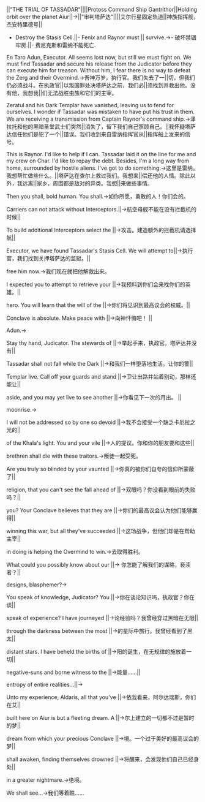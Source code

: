 ||"THE TRIAL OF TASSADAR"||||Protoss Command Ship Gantrithor||Holding orbit over the planet Aiur||->||"审判塔萨达"||||艾尔行星固定轨道||神族指挥舰，杰安特里德号||

- Destroy the Stasis Cell.||- Fenix and Raynor must ||  survive.->- 破坏禁锢牢房.||- 费尼克斯和雷纳不能死亡.

En Taro Adun, Executor. All seems lost now, but still we must fight on. We must find Tassadar and secure his release from the Judicator before they can execute him for treason. Without him, I fear there is no way to defeat the Zerg and their Overmind.->吾神万岁，执行官。我们失去了一||切，但我们仍必须战斗。在执政官||以叛国罪处决塔萨达之前，我们必||须找到并救出他。没有他，我想我||们无法战胜虫族和它们的主宰。

Zeratul and his Dark Templar have vanished, leaving us to fend for ourselves. I wonder if Tassadar was mistaken to have put his trust in them. We are receiving a transmission from Captain Raynor's command ship.->泽拉托和他的黑暗圣堂武士们突然||消失了，留下我们自己照顾自己。||我怀疑塔萨达信任他们是犯了一个||错误。我们收到来自雷纳指挥官从||指挥船上发来的信号。

This is Raynor. I'd like to help if I can. Tassadar laid it on the line for me and my crew on Char. I'd like to repay the debt. Besides, I'm a long way from home, surrounded by hostile aliens. I've got to do something.->这里是雷纳。我想帮忙做些什么。||塔萨达在查尔上救过我们。我想来||偿还他的人情。除此以外，我远离||家乡，周围都是敌对的异类。我想||来做些事情。

Then you shall, bold human. You shall.->如你所愿，勇敢的人！你们会的。

Carriers can not attack without Interceptors.||->航空母舰不能在没有拦截机的时候||

To build additional Interceptors select the ||->攻击。建造额外的拦截机请选择航||

Executor, we have found Tassadar's Stasis Cell. We will attempt to||->执行官，我们找到关押塔萨达的监狱。||

free him now.->我们现在就把他解救出来。

I expected you to attempt to retrieve your ||->我预料到你们会来找你们的英雄。||

hero. You will learn that the will of the ||->你们将见识到最高议会的权威。||

Conclave is absolute. Make peace with ||->向神忏悔吧！ ||

Adun.->

Stay thy hand, Judicator. The stewards of ||->举起手来，执政官。塔萨达并没有||

Tassadar shall not fall while the Dark ||->和我们一样堕落地生活。让你的警||

Templar live. Call off your guards and stand ||->卫让出路并站着别动，那样还能让||

aside, and you may yet live to see another ||->你看见下一次的月出。 ||

moonrise.->

I will not be addressed so by one so devoid ||->我不会接受一个缺乏卡厄拉之光的||

of the Khala's light. You and your vile ||->人的提议。你和你的朋友要和这些||

brethren shall die with these traitors.->叛徒一起受死。

Are you truly so blinded by your vaunted ||->你真的被你们自夸的信仰所蒙蔽了||

religion, that you can't see the fall ahead of ||->双眼吗？你没看到眼前的失败吗？||

you? Your Conclave believes that they are ||->你们的最高议会认为他们能够赢得||

winning this war, but all they've succeeded ||->这场战争，但他们却是在帮助主宰||

in doing is helping the Overmind to win.->去取得胜利。

What could you possibly know about our ||->              你怎能了解我们的谋略，亵渎者？||

designs, blasphemer?->

You speak of knowledge, Judicator? You ||->你在谈论知识吗，执政官？你在谈||

speak of experience? I have journeyed ||->论经验吗？我曾经穿过黑暗在无限||

through the darkness between the most ||->的星际中旅行。我曾经看到了黑太||

distant stars. I have beheld the births of ||->阳的诞生，在无规律的施放着一切||

negative-suns and borne witness to the ||->能量……||

entropy of entire realities...||->

Unto my experience, Aldaris, all that you've ||->依我看来，阿尔达瑞斯，你们在艾||

built here on Aiur is but a fleeting dream. A ||->尔上建立的一切都不过是暂时的梦||

dream from which your precious Conclave ||->境。一个过于美好的最高议会的梦||

shall awaken, finding themselves drowned ||->将醒来，会发现他们自己已经身处||

in a greater nightmare.->绝境。

We shall see...->我们等着瞧……

